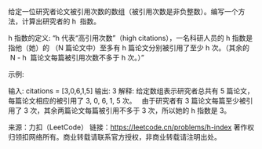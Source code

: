 给定一位研究者论文被引用次数的数组（被引用次数是非负整数）。编写一个方法，计算出研究者的 h  指数。

h 指数的定义: “h 代表“高引用次数”（high citations），一名科研人员的 h 指数是指他（她）的 （N 篇论文中）至多有 h 篇论文分别被引用了至少 h 次。（其余的  N - h  篇论文每篇被引用次数不多于 h 次。）”

示例:

输入: citations = [3,0,6,1,5]
输出: 3
解释: 给定数组表示研究者总共有 5 篇论文，每篇论文相应的被引用了 3, 0, 6, 1, 5 次。
  由于研究者有 3 篇论文每篇至少被引用了 3 次，其余两篇论文每篇被引用不多于 3 次，所以她的 h 指数是 3。

来源：力扣（LeetCode）
链接：https://leetcode.cn/problems/h-index
著作权归领扣网络所有。商业转载请联系官方授权，非商业转载请注明出处。
